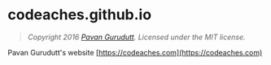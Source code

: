 # codeaches.github.io

> *Copyright 2016 [Pavan Gurudutt](https://codeaches.com). Licensed under the MIT license.*

Pavan Gurudutt's website [https://codeaches.com](https://codeaches.com)